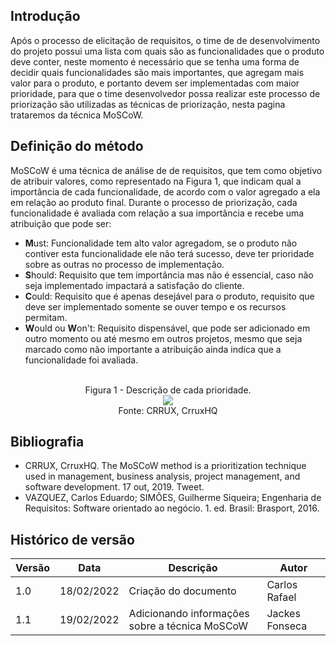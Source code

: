 ## Introdução

Após o processo de elicitação de requisitos, o time de de desenvolvimento do projeto possui uma lista com quais são as funcionalidades que o produto deve conter, neste momento é necessário que se tenha uma forma de decidir quais funcionalidades são mais importantes, que agregam mais valor para o produto, e portanto devem ser implementadas com maior prioridade, para que o time desenvolvedor possa realizar este processo de priorização são utilizadas as técnicas de priorização, nesta pagina trataremos da técnica MoSCoW.

## Definição do método

MoSCoW é uma técnica de análise de de requisitos, que tem como objetivo de atribuir valores, como representado na Figura 1, que indicam qual a importância de cada funcionalidade, de acordo com o valor agregado a ela em relação ao produto final. Durante o processo de priorização, cada funcionalidade é avaliada com relação a sua importância e recebe uma atribuição que pode ser:

- **M**ust: Funcionalidade tem alto valor agregadom, se o produto não contiver esta funcionalidade ele não terá sucesso, deve ter prioridade sobre as outras no processo de implementação.
- **S**hould: Requisito que tem importância mas não é essencial, caso não seja implementado impactará a satisfação do cliente.
- **C**ould: Requisito que é apenas desejável para o produto, requisito que deve ser implementado somente se ouver tempo e os recursos permitam.
- **W**ould ou **W**on't: Requisito dispensável, que pode ser adicionado em outro momento ou até mesmo em outros projetos, mesmo que seja marcado como não importante a atribuição ainda indica que a funcionalidade foi avaliada.

<center>
  <br><figcaption class="center"> Figura 1 - Descrição de cada prioridade. </figcaption>
  <img src="https://user-images.githubusercontent.com/53023400/154810940-def1f42d-234d-441f-95ff-5e17d104b388.png" class="center">
  <figcaption class="center">Fonte: CRRUX, CrruxHQ</figcaption>
</center>

## Bibliografia

- CRRUX, CrruxHQ. The MoSCoW method is a prioritization technique used in management, business analysis, project management, and software development. 17 out, 2019. Tweet.
- VAZQUEZ, Carlos Eduardo; SIMÕES, Guilherme Siqueira; Engenharia de Requisitos: Software orientado ao negócio. 1. ed. Brasil: Brasport, 2016. 

## Histórico de versão

| Versão | Data       | Descrição                       | Autor                |
| ------ | ---------- | ------------------------------- | -------------------- |
| 1.0    | 18/02/2022 | Criação do documento            | Carlos Rafael    |
| 1.1    | 19/02/2022 | Adicionando informações sobre a técnica MoSCoW           | Jackes Fonseca    |
